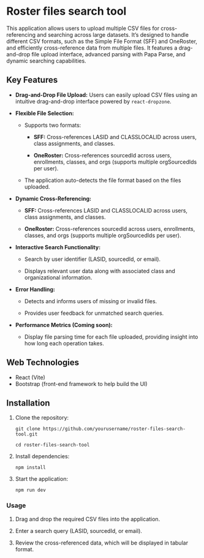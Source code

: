 # Roster files search tool
This application allows users to upload multiple CSV files for cross-referencing and searching across large datasets. It’s designed to handle different CSV formats, such as the Simple File Format (SFF) and OneRoster, and efficiently cross-reference data from multiple files. It features a drag-and-drop file upload interface, advanced parsing with Papa Parse, and dynamic searching capabilities.

## Key Features
- **Drag-and-Drop File Upload:** Users can easily upload CSV files using an intuitive drag-and-drop interface powered by ```react-dropzone```.
- **Flexible File Selection:**
  
    - Supports two formats:
      
      - **SFF:** Cross-references LASID and CLASSLOCALID across users, class assignments, and classes.
        
      - **OneRoster:** Cross-references sourcedId across users, enrollments, classes, and orgs (supports multiple orgSourcedIds per user).
    
    - The application auto-detects the file format based on the files uploaded.

-  **Dynamic Cross-Referencing:**

     - **SFF:** Cross-references LASID and CLASSLOCALID across users, class assignments, and classes.

     - **OneRoster:** Cross-references sourcedId across users, enrollments, classes, and orgs (supports multiple orgSourcedIds per user).
 
- **Interactive Search Functionality:**

     - Search by user identifier (LASID, sourcedId, or email).

     - Displays relevant user data along with associated class and organizational information.
     
- **Error Handling:**

    - Detects and informs users of missing or invalid files.

    - Provides user feedback for unmatched search queries.
    
- **Performance Metrics (Coming soon):**

    - Display file parsing time for each file uploaded, providing insight into how long each operation takes.


## Web Technologies
- React (Vite)
- Bootstrap (front-end framework to help build the UI)

## Installation

1. Clone the repository:
   ```
   git clone https://github.com/yourusername/roster-files-search-tool.git
   ```
   ```
   cd roster-files-search-tool
   ```
2. Install dependencies:
   ```
   npm install
   ```
3. Start the application:
   ```
   npm run dev
   ```
### Usage

1. Drag and drop the required CSV files into the application.

2. Enter a search query (LASID, sourcedId, or email).

3. Review the cross-referenced data, which will be displayed in tabular format.
   
